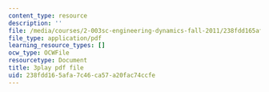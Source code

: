 ```yaml
---
content_type: resource
description: ''
file: /media/courses/2-003sc-engineering-dynamics-fall-2011/238fdd165afa7c46ca57a20fac74ccfe_YZ9y4zcfCPs.pdf
file_type: application/pdf
learning_resource_types: []
ocw_type: OCWFile
resourcetype: Document
title: 3play pdf file
uid: 238fdd16-5afa-7c46-ca57-a20fac74ccfe
---
```


